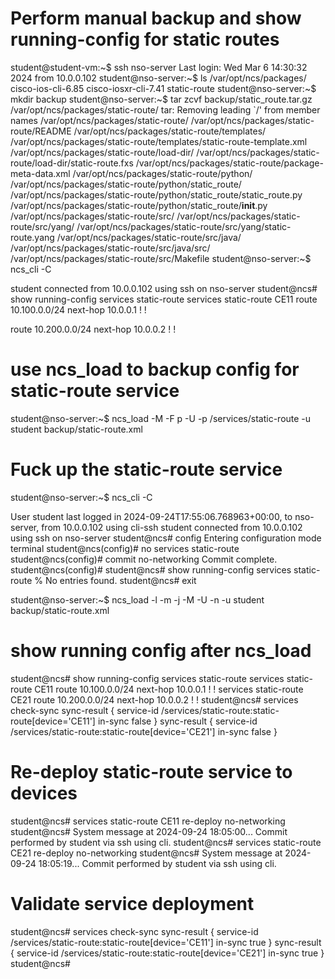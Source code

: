 # Perform manual backup and show running-config for static routes
student@student-vm:~$ ssh nso-server
Last login: Wed Mar  6 14:30:32 2024 from 10.0.0.102
student@nso-server:~$ ls /var/opt/ncs/packages/
cisco-ios-cli-6.85  cisco-iosxr-cli-7.41  static-route
student@nso-server:~$ mkdir backup
student@nso-server:~$ tar zcvf backup/static_route.tar.gz /var/opt/ncs/packages/static-route/
tar: Removing leading `/' from member names
/var/opt/ncs/packages/static-route/
/var/opt/ncs/packages/static-route/README
/var/opt/ncs/packages/static-route/templates/
/var/opt/ncs/packages/static-route/templates/static-route-template.xml
/var/opt/ncs/packages/static-route/load-dir/
/var/opt/ncs/packages/static-route/load-dir/static-route.fxs
/var/opt/ncs/packages/static-route/package-meta-data.xml
/var/opt/ncs/packages/static-route/python/
/var/opt/ncs/packages/static-route/python/static_route/
/var/opt/ncs/packages/static-route/python/static_route/static_route.py
/var/opt/ncs/packages/static-route/python/static_route/__init__.py
/var/opt/ncs/packages/static-route/src/
/var/opt/ncs/packages/static-route/src/yang/
/var/opt/ncs/packages/static-route/src/yang/static-route.yang
/var/opt/ncs/packages/static-route/src/java/
/var/opt/ncs/packages/static-route/src/java/src/
/var/opt/ncs/packages/static-route/src/Makefile
student@nso-server:~$ ncs_cli -C

student connected from 10.0.0.102 using ssh on nso-server
student@ncs# show running-config services static-route 
services static-route CE11
 route 10.100.0.0/24
  next-hop 10.0.0.1
 !
!

 route 10.200.0.0/24
  next-hop 10.0.0.2
 !
!

# use ncs_load to backup config for static-route service
student@nso-server:~$ ncs_load -M -F p -U -p /services/static-route -u student backup/static-route.xml

# Fuck up the static-route service
student@nso-server:~$ ncs_cli -C

User student last logged in 2024-09-24T17:55:06.768963+00:00, to nso-server, from 10.0.0.102 using cli-ssh
student connected from 10.0.0.102 using ssh on nso-server
student@ncs# config
Entering configuration mode terminal
student@ncs(config)# no services static-route
student@ncs(config)# commit no-networking 
Commit complete.
student@ncs(config)# 
student@ncs# show running-config services static-route 
% No entries found.
student@ncs# exit

student@nso-server:~$ ncs_load -l -m -j -M -U -n -u student backup/static-route.xml

# show running config after ncs_load 
student@ncs# show running-config services static-route
services static-route CE11
 route 10.100.0.0/24
  next-hop 10.0.0.1
 !
!
services static-route CE21
 route 10.200.0.0/24
  next-hop 10.0.0.2
 !
!
student@ncs# services check-sync 
sync-result {
    service-id /services/static-route:static-route[device='CE11']
    in-sync false
}
sync-result {
    service-id /services/static-route:static-route[device='CE21']
    in-sync false
}

# Re-deploy static-route service to devices
student@ncs# services static-route CE11 re-deploy no-networking 
student@ncs# 
System message at 2024-09-24 18:05:00...
Commit performed by student via ssh using cli.
student@ncs# services static-route CE21 re-deploy no-networking
student@ncs# 
System message at 2024-09-24 18:05:19...
Commit performed by student via ssh using cli.

# Validate service deployment
student@ncs# services check-sync 
sync-result {
    service-id /services/static-route:static-route[device='CE11']
    in-sync true
}
sync-result {
    service-id /services/static-route:static-route[device='CE21']
    in-sync true
}
student@ncs# 